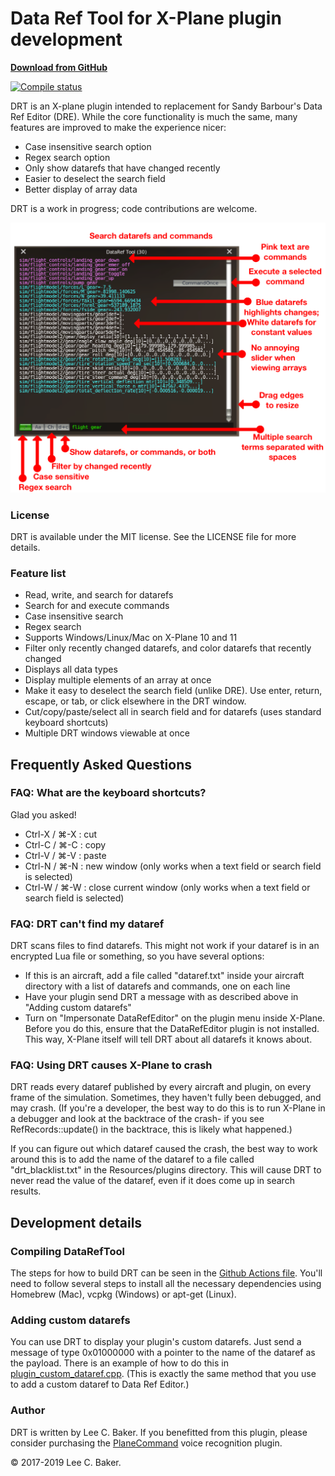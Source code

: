 # Data Ref Tool for X-Plane plugin development

**[Download from GitHub](https://github.com/leecbaker/datareftool/releases)**

[![Compile status](https://github.com/leecbaker/datareftool/workflows/Compile/badge.svg)](https://github.com/leecbaker/datareftool/actions)

DRT is an X-plane plugin intended to replacement for Sandy Barbour's Data Ref Editor (DRE). While the core functionality is much the same, many features are improved to make the experience nicer:

* Case insensitive search option
* Regex search option
* Only show datarefs that have changed recently
* Easier to deselect the search field
* Better display of array data

DRT is a work in progress; code contributions are welcome.

![Screenshot of data ref tool](doc/datareftool.png)

### License

DRT is available under the MIT license. See the LICENSE file for more details.

### Feature list

* Read, write, and search for datarefs
* Search for and execute commands
* Case insensitive search
* Regex search
* Supports Windows/Linux/Mac on X-Plane 10 and 11
* Filter only recently changed datarefs, and color datarefs that recently changed
* Displays all data types
* Display multiple elements of an array at once
* Make it easy to deselect the search field (unlike DRE). Use enter, return, escape, or tab, or click elsewhere in the DRT window.
* Cut/copy/paste/select all in search field and for datarefs (uses standard keyboard shortcuts)
* Multiple DRT windows viewable at once

## Frequently Asked Questions
### FAQ: What are the keyboard shortcuts?

Glad you asked!

* Ctrl-X / &#8984;-X : cut
* Ctrl-C / &#8984;-C : copy
* Ctrl-V / &#8984;-V : paste
* Ctrl-N / &#8984;-N : new window (only works when a text field or search field is selected)
* Ctrl-W / &#8984;-W : close current window (only works when a text field or search field is selected)

### FAQ: DRT can't find my dataref

DRT scans files to find datarefs. This might not work if your dataref is in an encrypted Lua file or something, so you have several options:

* If this is an aircraft, add a file called "dataref.txt" inside your aircraft directory with a list of datarefs and commands, one on each line
* Have your plugin send DRT a message with as described above in "Adding custom datarefs"
* Turn on "Impersonate DataRefEditor" on the plugin menu inside X-Plane. Before you do this, ensure that the DataRefEditor plugin is not installed. This way, X-Plane itself will tell DRT about all datarefs it knows about.

### FAQ: Using DRT causes X-Plane to crash

DRT reads every dataref published by every aircraft and plugin, on every frame of the simulation. Sometimes, they haven't fully been debugged, and may crash. (If you're a developer, the best way to do this is to run X-Plane in a debugger and look at the backtrace of the crash- if you see RefRecords::update() in the backtrace, this is likely what happened.)

If you can figure out which dataref caused the crash, the best way to work around this is to add the name of the dataref to a file called "drt_blacklist.txt" in the Resources/plugins directory. This will cause DRT to never read the value of the dataref, even if it does come up in search results.

## Development details

### Compiling DataRefTool

The steps for how to build DRT can be seen in the [Github Actions file](.github/workflows/build.yml). You'll need to follow several steps to install all the necessary dependencies using Homebrew (Mac), vcpkg (Windows) or apt-get (Linux).

### Adding custom datarefs

You can use DRT to display your plugin's custom datarefs. Just send a message of type 0x01000000 with a pointer to the name of the dataref as the payload. There is an example of how to do this in [plugin_custom_dataref.cpp](src/plugin_custom_dataref.cpp). (This is exactly the same method that you use to add a custom dataref to Data Ref Editor.)

### Author

DRT is written by Lee C. Baker. If you benefitted from this plugin, please consider purchasing the [PlaneCommand](https://planecommand.com) voice recognition plugin.

&copy; 2017-2019 Lee C. Baker.
